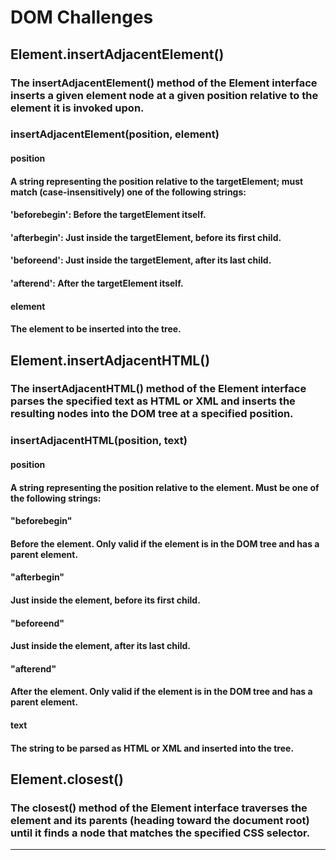 # DOM Challenges

## Element.insertAdjacentElement()
### The insertAdjacentElement() method of the Element interface inserts a given element node at a given position relative to the element it is invoked upon.
### insertAdjacentElement(position, element)
#### position
#### A string representing the position relative to the targetElement; must match (case-insensitively) one of the following strings:
#### 'beforebegin': Before the targetElement itself.
#### 'afterbegin': Just inside the targetElement, before its first child.
#### 'beforeend': Just inside the targetElement, after its last child.
#### 'afterend': After the targetElement itself.
#### element
#### The element to be inserted into the tree.

## Element.insertAdjacentHTML()
### The insertAdjacentHTML() method of the Element interface parses the specified text as HTML or XML and inserts the resulting nodes into the DOM tree at a specified position.
### insertAdjacentHTML(position, text)
#### position
#### A string representing the position relative to the element. Must be one of the following strings:
#### "beforebegin"
#### Before the element. Only valid if the element is in the DOM tree and has a parent element.
#### "afterbegin"
#### Just inside the element, before its first child.
#### "beforeend"
#### Just inside the element, after its last child.
#### "afterend"
#### After the element. Only valid if the element is in the DOM tree and has a parent element.
#### text
#### The string to be parsed as HTML or XML and inserted into the tree.

## Element.closest()
### The closest() method of the Element interface traverses the element and its parents (heading toward the document root) until it finds a node that matches the specified CSS selector.

___

